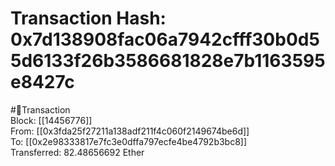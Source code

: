 
Transaction Hash: 0x7d138908fac06a7942cfff30b0d55d6133f26b3586681828e7b1163595e8427c
====================================================================================
  
#💸Transaction  
Block: [[14456776]]  
From: [[0x3fda25f27211a138adf211f4c060f2149674be6d]]  
To: [[0x2e98333817e7fc3e0dffa797ecfe4be4792b3bc8]]  
Transferred: 82.48656692 Ether